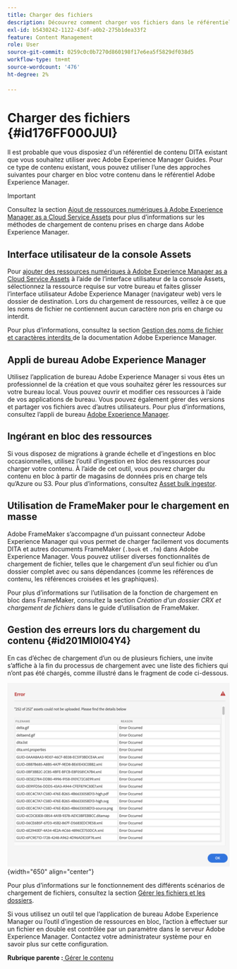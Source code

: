 ```yaml
---
title: Charger des fichiers
description: Découvrez comment charger vos fichiers dans le référentiel AEM et gérer les erreurs. Connaître l’interface utilisateur de la console Assets, l’application de bureau AEM, l’outil d’ingestion de ressources en masse et utiliser FrameMaker pour le chargement en masse.
exl-id: b5430242-1122-43df-a0b2-275b1dea33f2
feature: Content Management
role: User
source-git-commit: 0259c0c0b7270d860198f17e6ea5f5829df038d5
workflow-type: tm+mt
source-wordcount: '476'
ht-degree: 2%

---
```


# Charger des fichiers {#id176FF000JUI}

Il est probable que vous disposiez d&#39;un référentiel de contenu DITA existant que vous souhaitez utiliser avec Adobe Experience Manager Guides. Pour ce type de contenu existant, vous pouvez utiliser l’une des approches suivantes pour charger en bloc votre contenu dans le référentiel Adobe Experience Manager.

>[!IMPORTANT]
>
> Consultez la section [Ajout de ressources numériques à Adobe Experience Manager as a Cloud Service Assets](https://experienceleague.adobe.com/docs/experience-manager-cloud-service/assets/manage/add-assets.html?lang=fr) pour plus d’informations sur les méthodes de chargement de contenu prises en charge dans Adobe Experience Manager.

## Interface utilisateur de la console Assets

Pour [ajouter des ressources numériques à Adobe Experience Manager as a Cloud Service Assets](https://experienceleague.adobe.com/docs/experience-manager-cloud-service/assets/manage/add-assets.html?lang=fr#filename-handling?lang=fr#upload-assets) à l’aide de l’interface utilisateur de la console Assets, sélectionnez la ressource requise sur votre bureau et faites glisser l’interface utilisateur Adobe Experience Manager \(navigateur web\) vers le dossier de destination. Lors du chargement de ressources, veillez à ce que les noms de fichier ne contiennent aucun caractère non pris en charge ou interdit.

Pour plus d’informations, consultez la section [ Gestion des noms de fichier et caractères interdits ](https://experienceleague.adobe.com/docs/experience-manager-cloud-service/assets/manage/add-assets.html?lang=fr#filename-handling) de la documentation Adobe Experience Manager.

## Appli de bureau Adobe Experience Manager

Utilisez l’application de bureau Adobe Experience Manager si vous êtes un professionnel de la création et que vous souhaitez gérer les ressources sur votre bureau local. Vous pouvez ouvrir et modifier ces ressources à l’aide de vos applications de bureau. Vous pouvez également gérer des versions et partager vos fichiers avec d’autres utilisateurs. Pour plus d’informations, consultez l’appli de bureau [Adobe Experience Manager](https://experienceleague.adobe.com/docs/experience-manager-desktop-app/using/using.html?lang=fr).

## Ingérant en bloc des ressources

Si vous disposez de migrations à grande échelle et d’ingestions en bloc occasionnelles, utilisez l’outil d’ingestion en bloc des ressources pour charger votre contenu. À l’aide de cet outil, vous pouvez charger du contenu en bloc à partir de magasins de données pris en charge tels qu’Azure ou S3. Pour plus d’informations, consultez [Asset bulk ingestor](https://experienceleague.adobe.com/docs/experience-manager-cloud-service/assets/manage/add-assets.html?lang=fr#asset-bulk-ingestor).

## Utilisation de FrameMaker pour le chargement en masse

Adobe FrameMaker s’accompagne d’un puissant connecteur Adobe Experience Manager qui vous permet de charger facilement vos documents DITA et autres documents FrameMaker \(`.book` et `.fm`\) dans Adobe Experience Manager. Vous pouvez utiliser diverses fonctionnalités de chargement de fichier, telles que le chargement d’un seul fichier ou d’un dossier complet avec ou sans dépendances \(comme les références de contenu, les références croisées et les graphiques\).

Pour plus d’informations sur l’utilisation de la fonction de chargement en bloc dans FrameMaker, consultez la section *Création d’un dossier CRX et chargement de fichiers* dans le guide d’utilisation de FrameMaker.

## Gestion des erreurs lors du chargement du contenu {#id201MI0I04Y4}

En cas d’échec de chargement d’un ou de plusieurs fichiers, une invite s’affiche à la fin du processus de chargement avec une liste des fichiers qui n’ont pas été chargés, comme illustré dans le fragment de code ci-dessous.

![](images/uuid-files-failed-to-upload_cs.png){width="650" align="center"}

Pour plus d’informations sur le fonctionnement des différents scénarios de chargement de fichiers, consultez la section [Gérer les fichiers et les dossiers](authoring-file-management.md#).

Si vous utilisez un outil tel que l’application de bureau Adobe Experience Manager ou l’outil d’ingestion de ressources en bloc, l’action à effectuer sur un fichier en double est contrôlée par un paramètre dans le serveur Adobe Experience Manager. Contactez votre administrateur système pour en savoir plus sur cette configuration.

**Rubrique parente :**&#x200B;[ Gérer le contenu](authoring.md)
